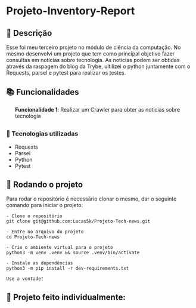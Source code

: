 # Projeto-Inventory-Report

## :memo: Descrição
<p> Esse foi meu terceiro projeto no módulo de ciência da computação. No mesmo desenvolvi um projeto que tem como principal objetivo fazer consultas em notícias sobre tecnologia. As notícias podem ser obtidas através da raspagem do blog da Trybe, ultilizei o python juntamente com o Requests, parsel e pytest para realizar os testes.</p>

## :books: Funcionalidades
<ol><b>Funcionalidade 1</b>: Realizar um Crawler para obter as noticias sobre tecnologia</ol>

## <h3>:wrench: Tecnologias utilizadas</h3>
* Requests
* Parsel
* Python
* Pytest

## :rocket: Rodando o projeto
Para rodar o repositório é necessário clonar o mesmo, dar o seguinte comando para iniciar o projeto:
```
- Clone o repositório
git clone git@github.com:Lucas5k/Projeto-Tech-news.git

- Entre no arquivo do projeto
cd Projeto-Tech-news

- Crie o ambiente virtual para o projeto
python3 -m venv .venv && source .venv/bin/activate

- Instale as dependências
python3 -m pip install -r dev-requirements.txt

Use a vontade!

```
<!-- ## :soon: Implementação futura
* O que será implementado na próxima sprint? -->

## :handshake: Projeto feito individualmente:

<!-- ## :dart: Status do projeto -->
